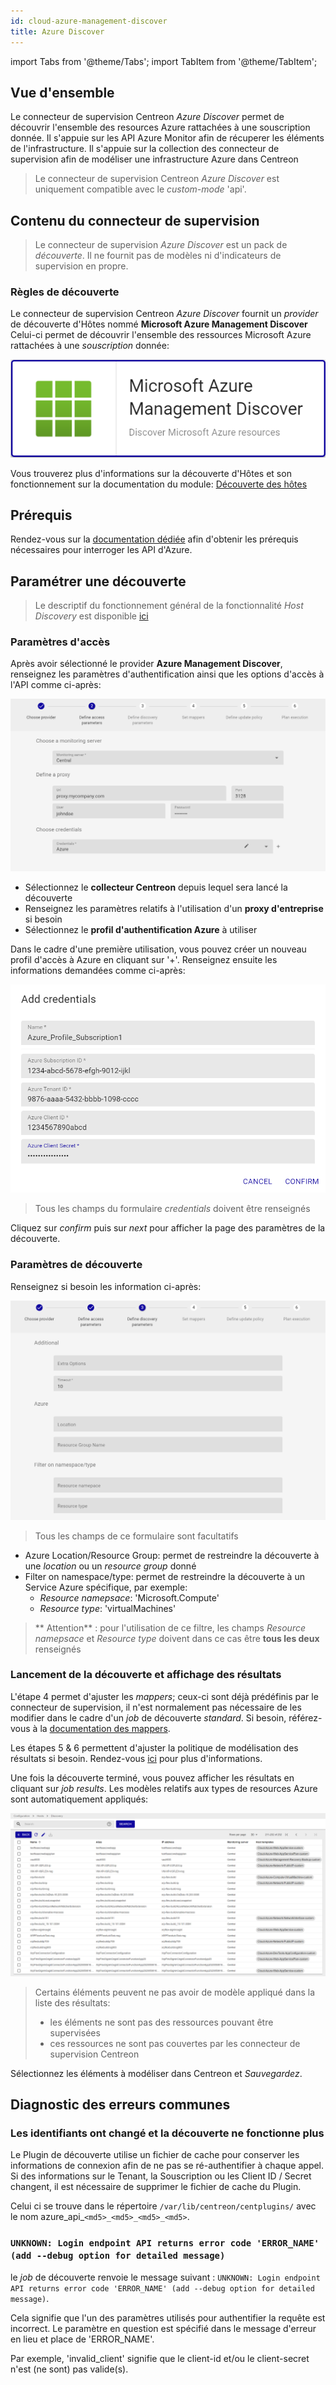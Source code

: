 ```yaml
---
id: cloud-azure-management-discover
title: Azure Discover
---
```

import Tabs from '@theme/Tabs';
import TabItem from '@theme/TabItem';


## Vue d'ensemble

Le connecteur de supervision Centreon *Azure Discover* permet de découvrir l'ensemble des resources Azure rattachées à une souscription donnée.
Il s'appuie sur les API Azure Monitor afin de récuperer les éléments de l'infrastructure. Il s'appuie sur la collection des connecteur de supervision
afin de modéliser une infrastructure Azure dans Centreon

> Le connecteur de supervision Centreon *Azure Discover* est uniquement compatible avec le *custom-mode* 'api'.

## Contenu du connecteur de supervision

> Le connecteur de supervision *Azure Discover* est un pack de *découverte*. Il ne fournit pas de modèles ni d'indicateurs de supervision en propre.

### Règles de découverte

Le connecteur de supervision Centreon *Azure Discover* fournit un *provider* de découverte d'Hôtes nommé **Microsoft Azure Management Discover**
Celui-ci permet de découvrir l'ensemble des ressources Microsoft Azure rattachées à une *souscription* donnée:

![image](../../../assets/integrations/plugin-packs/procedures/cloud-azure-management-discover-provider.png)

Vous trouverez plus d'informations sur la découverte d'Hôtes et son fonctionnement sur la documentation du module:
[Découverte des hôtes](/docs/monitoring/discovery/hosts-discovery)

## Prérequis

Rendez-vous sur la [documentation dédiée](../getting-started/how-to-guides/azure-credential-configuration.md) afin d'obtenir les prérequis nécessaires pour interroger les API d'Azure.

## Paramétrer une découverte

> Le descriptif du fonctionnement général de la fonctionnalité *Host Discovery* est disponible [ici](/docs/monitoring/discovery/hosts-discovery)

### Paramètres d'accès

Après avoir sélectionné le provider **Azure Management Discover**, renseignez les paramètres d'authentification ainsi que les options 
d'accès à l'API comme ci-après:

![image](../../../assets/integrations/plugin-packs/procedures/cloud-azure-management-discover-accessparameters.png)

- Sélectionnez le **collecteur Centreon** depuis lequel sera lancé la découverte
- Renseignez les paramètres relatifs à l'utilisation d'un **proxy d'entreprise** si besoin
- Sélectionnez le **profil d'authentification Azure** à utiliser

Dans le cadre d'une première utilisation, vous pouvez créer un nouveau profil d'accès à Azure en cliquant sur '+'. Renseignez ensuite
les informations demandées comme ci-après:

![image](../../../assets/integrations/plugin-packs/procedures/cloud-azure-management-discover-credentials.png)

> Tous les champs du formulaire *credentials* doivent être renseignés

Cliquez sur *confirm* puis sur *next* pour afficher la page des paramètres de la découverte.

### Paramètres de découverte

Renseignez si besoin les information ci-après:

![image](../../../assets/integrations/plugin-packs/procedures/cloud-azure-management-discover-discoparameters.png)

> Tous les champs de ce formulaire sont facultatifs

- Azure Location/Resource Group: permet de restreindre la découverte à une *location* ou un *resource group* donné
- Filter on namespace/type: permet de restreindre la découverte à un Service Azure spécifique, par exemple:
    - *Resource namepsace*: 'Microsoft.Compute'
    - *Resource type*: 'virtualMachines'
> ** Attention** : pour l'utilisation de ce filtre,
> les champs *Resource namepsace* et *Resource type* doivent dans ce cas être **tous les deux** renseignés

### Lancement de la découverte et affichage des résultats

L'étape 4 permet d'ajuster les *mappers*; ceux-ci sont déjà prédéfinis par le connecteur de supervision, il n'est normalement pas
nécessaire de les modifier dans le cadre d'un *job* de découverte *standard*. Si besoin, référez-vous à la 
[documentation des mappers](/docs/monitoring/discovery/hosts-discovery#comment-utiliser-les-modificateurs).

Les étapes 5 & 6 permettent d'ajuster la politique de modélisation des résultats si besoin. Rendez-vous 
[ici](/docs/monitoring/discovery/hosts-discovery#définir-les-politiques-danalyse-et-de-mise-à-jour) pour plus d'informations.

Une fois la découverte terminé, vous pouvez afficher les résultats en cliquant sur *job results*. Les modèles relatifs aux types de resources
Azure sont automatiquement appliqués:

![image](../../../assets/integrations/plugin-packs/procedures/cloud-azure-management-discover-results.png)

> Certains éléments peuvent ne pas avoir de modèle appliqué dans la liste des résultats:
> - les éléments ne sont pas des ressources pouvant être supervisées
> - ces ressources ne sont pas couvertes par les connecteur de supervision Centreon

Sélectionnez les éléments à modéliser dans Centreon et *Sauvegardez*.

## Diagnostic des erreurs communes  

### Les identifiants ont changé et la découverte ne fonctionne plus

Le Plugin de découverte utilise un fichier de cache pour conserver les informations de connexion afin de ne pas 
se ré-authentifier à chaque appel. Si des informations sur le Tenant, la Souscription ou les 
Client ID / Secret changent, il est nécessaire de supprimer le fichier de cache du Plugin. 

Celui ci se trouve dans le répertoire ```/var/lib/centreon/centplugins/``` avec le nom azure_api_`<md5>_<md5>_<md5>_<md5>`.

### ```UNKNOWN: Login endpoint API returns error code 'ERROR_NAME' (add --debug option for detailed message)```

le *job* de découverte renvoie le message suivant : 
```UNKNOWN: Login endpoint API returns error code 'ERROR_NAME' (add --debug option for detailed message)```.

Cela signifie que l'un des paramètres utilisés pour authentifier la requête est incorrect. Le paramètre 
en question est spécifié dans le message d'erreur en lieu et place de 'ERROR_NAME'. 

Par exemple, 'invalid_client' signifie que le client-id et/ou le client-secret
n'est (ne sont) pas valide(s).
